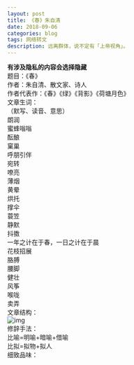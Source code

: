 ```yaml
---
layout: post
title: 《春》朱自清
date: 2018-09-06
categories: blog
tags: 网络转文
description: 远离群体，说不定有「上帝视角」。
---
```

**有涉及隐私的内容会选择隐藏**  
题目：《春》  
作者：朱自清、散文家、诗人  
作者代表作：《春》《绿》《背影》《荷塘月色》  
文章生词：  
（默写、读音、意思）  
朗润   
蜜蜂嗡嗡  
酝酿  
窠巢  
呼朋引伴  
宛转  
嘹亮  
薄烟  
黄晕  
烘托  
撑伞  
蓑笠  
静默   
抖擞  
一年之计在于春，一日之计在于晨  
花枝招展  
胳膊  
腰脚  
健壮  
风筝  
喉咙  
卖弄  
文章结构：  
![img](/img/pic/春1.png)  
修辞手法：  
比喻=明喻+暗喻+借喻  
比拟=拟物+拟人  
细致品味：  
